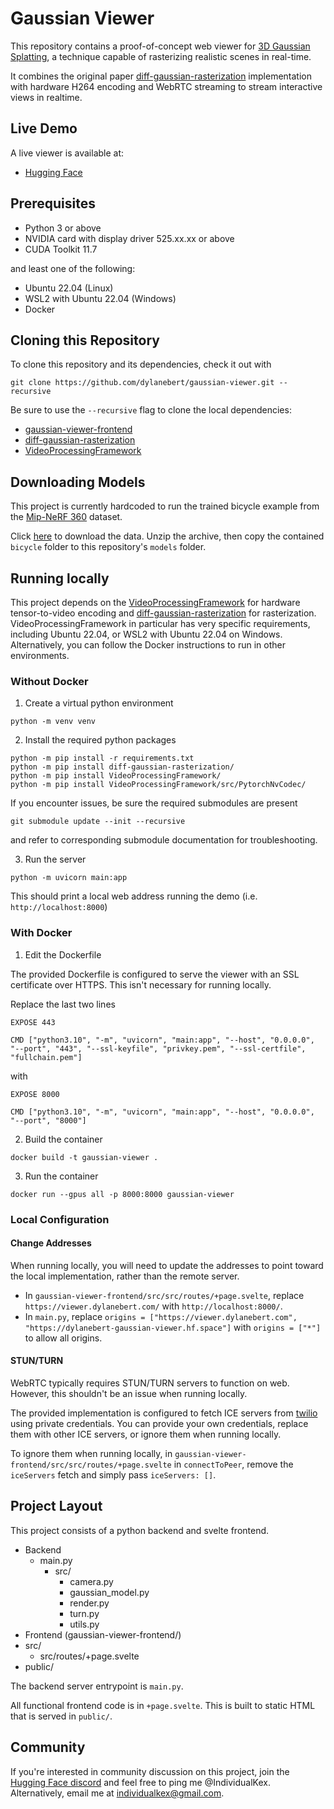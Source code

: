 # Gaussian Viewer

This repository contains a proof-of-concept web viewer for [3D Gaussian Splatting](https://github.com/graphdeco-inria/gaussian-splatting), a technique capable of rasterizing realistic scenes in real-time.

It combines the original paper [diff-gaussian-rasterization](https://github.com/graphdeco-inria/diff-gaussian-rasterization) implementation with hardware H264 encoding and WebRTC streaming to stream interactive views in realtime.

## Live Demo

A live viewer is available at:
- [Hugging Face](https://huggingface.co/spaces/dylanebert/gaussian-viewer)

## Prerequisites

- Python 3 or above
- NVIDIA card with display driver 525.xx.xx or above
- CUDA Toolkit 11.7

and least one of the following:
- Ubuntu 22.04 (Linux)
- WSL2 with Ubuntu 22.04 (Windows)
- Docker

## Cloning this Repository

To clone this repository and its dependencies, check it out with

```
git clone https://github.com/dylanebert/gaussian-viewer.git --recursive
```

Be sure to use the `--recursive` flag to clone the local dependencies:
- [gaussian-viewer-frontend](https://github.com/dylanebert/gaussian-viewer-frontend)
- [diff-gaussian-rasterization](https://github.com/graphdeco-inria/diff-gaussian-rasterization)
- [VideoProcessingFramework](https://github.com/NVIDIA/VideoProcessingFramework)

## Downloading Models

This project is currently hardcoded to run the trained bicycle example from the [Mip-NeRF 360](https://jonbarron.info/mipnerf360/) dataset.

Click [here](https://viewer.dylanebert.com/models) to download the data. Unzip the archive, then copy the contained `bicycle` folder to this repository's `models` folder.

## Running locally

This project depends on the [VideoProcessingFramework](https://github.com/NVIDIA/VideoProcessingFramework) for hardware tensor-to-video encoding and [diff-gaussian-rasterization](https://github.com/graphdeco-inria/diff-gaussian-rasterization) for rasterization. VideoProcessingFramework in particular has very specific requirements, including Ubuntu 22.04, or WSL2 with Ubuntu 22.04 on Windows. Alternatively, you can follow the Docker instructions to run in other environments.

### Without Docker

1. Create a virtual python environment

```
python -m venv venv
```

2. Install the required python packages

```
python -m pip install -r requirements.txt
python -m pip install diff-gaussian-rasterization/
python -m pip install VideoProcessingFramework/
python -m pip install VideoProcessingFramework/src/PytorchNvCodec/
```

If you encounter issues, be sure the required submodules are present

```
git submodule update --init --recursive
```

and refer to corresponding submodule documentation for troubleshooting.

3. Run the server

```
python -m uvicorn main:app
```

This should print a local web address running the demo (i.e. `http://localhost:8000`)

### With Docker

1. Edit the Dockerfile

The provided Dockerfile is configured to serve the viewer with an SSL certificate over HTTPS. This isn't necessary for running locally.

Replace the last two lines

```
EXPOSE 443

CMD ["python3.10", "-m", "uvicorn", "main:app", "--host", "0.0.0.0", "--port", "443", "--ssl-keyfile", "privkey.pem", "--ssl-certfile", "fullchain.pem"]
```

with

```
EXPOSE 8000

CMD ["python3.10", "-m", "uvicorn", "main:app", "--host", "0.0.0.0", "--port", "8000"]
```

2. Build the container

```
docker build -t gaussian-viewer .
```

3. Run the container

```
docker run --gpus all -p 8000:8000 gaussian-viewer
```

### Local Configuration

#### Change Addresses

When running locally, you will need to update the addresses to point toward the local implementation, rather than the remote server.

- In `gaussian-viewer-frontend/src/src/routes/+page.svelte`, replace `https://viewer.dylanebert.com/` with `http://localhost:8000/`.
- In `main.py`, replace `origins = ["https://viewer.dylanebert.com", "https://dylanebert-gaussian-viewer.hf.space"]` with `origins = ["*"]` to allow all origins.

#### STUN/TURN

WebRTC typically requires STUN/TURN servers to function on web. However, this shouldn't be an issue when running locally.

The provided implementation is configured to fetch ICE servers from [twilio](https://www.twilio.com/en-us) using private credentials. You can provide your own credentials, replace them with other ICE servers, or ignore them when running locally.

To ignore them when running locally, in `gaussian-viewer-frontend/src/src/routes/+page.svelte` in `connectToPeer`, remove the `iceServers` fetch and simply pass `iceServers: []`.

## Project Layout

This project consists of a python backend and svelte frontend.

- Backend
  - main.py
    - src/
      - camera.py 
      - gaussian\_model.py
      - render.py
      - turn.py
      - utils.py
- Frontend (gaussian-viewer-frontend/)
 - src/
   - src/routes/+page.svelte
 - public/

The backend server entrypoint is `main.py`.

All functional frontend code is in `+page.svelte`. This is built to static HTML that is served in `public/`.

## Community

If you're interested in community discussion on this project, join the [Hugging Face discord](https://hf.co/join/discord) and feel free to ping me @IndividualKex. Alternatively, email me at [individualkex@gmail.com](mailto:individualkex@gmail.com).
